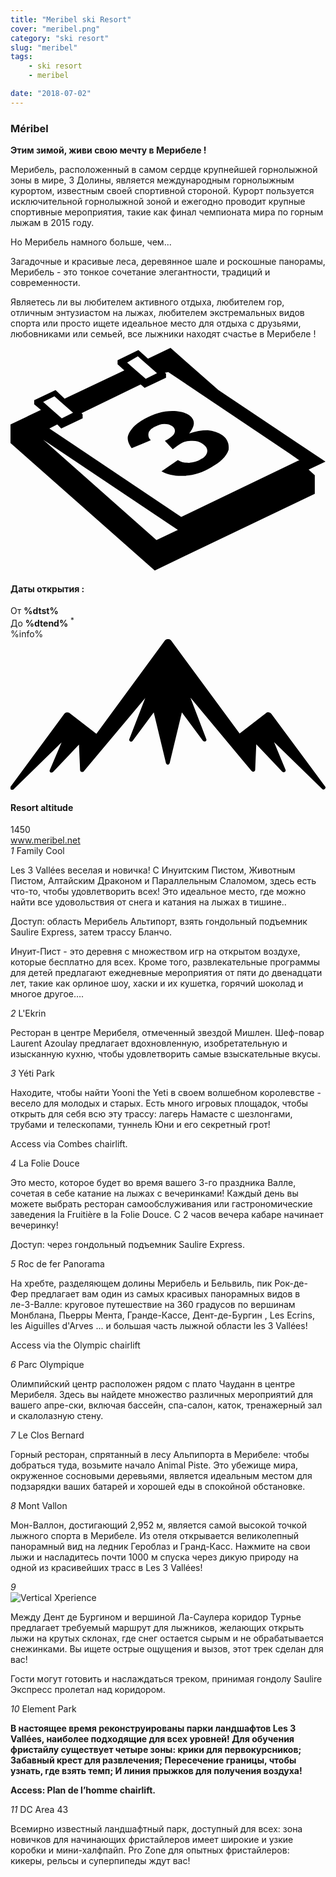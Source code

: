 ```yaml
---
title: "Meribel ski Resort"
cover: "meribel.png"
category: "ski resort"
slug: "meribel"
tags:
    - ski resort
    - meribel

date: "2018-07-02"
---
```


<div class="edito-wrapper station"><div class="banner-station">
<div class="banner-station-logo">
   <imgtest data="meribel.png" directory="post" alt="Мерибеле"></imgtest>
</div>
</div>
<h3 class="main-title-1 h-margin-bottom-0">Méribel</h1>
<div class="rich-text">
   <p><strong>Этим зимой, живи свою мечту в Мерибеле !</strong></p>
<p>Мерибель, расположенный в самом сердце крупнейшей горнолыжной зоны в мире, 3 Долины, является международным горнолыжным курортом, известным своей спортивной стороной. Курорт пользуется исключительной горнолыжной зоной и ежегодно проводит крупные спортивные мероприятия, такие как финал чемпионата мира по горным лыжам в 2015 году. </p>
  <p> Но Мерибель намного больше, чем...</p>
<p>Загадочные и красивые леса, деревянное шале и роскошные панорамы, Мерибель - это тонкое сочетание элегантности, традиций и современности.</p>
<p>Являетесь ли вы любителем активного отдыха, любителем гор, отличным энтузиастом на лыжах, любителем экстремальных видов спорта или просто ищете идеальное место для отдыха с друзьями, любовниками или семьей, все лыжники находят счастье в Мерибеле !</p>
</div>
<div class="grid center">
   <div class="col-6">
   <i class="icon icon-date icon-55">
  <svg xmlns="http://www.w3.org/2000/svg" viewBox="0 0 55.9 39.6"><path d="M37.6 15.5c-.7-.5-1.6-.8-2.6-.9-1.1 0-2.2.2-3.3.6 1.1-1.4 1.1-2.4.1-3.2-.7-.5-1.7-.8-3.1-.8-1.6 0-3.3.5-4.9 1.4-.9.5-1.7 1.1-2.2 1.7-.5.6-.8 1.2-.8 1.7s.2 1.1.7 1.8l3.4-1.4c-.4-.4-.5-.8-.4-1.3.1-.4.5-.8 1.1-1.1.6-.3 1.1-.5 1.7-.5.6 0 1 .1 1.4.4.4.3.6.7.4 1.2-.2.5-.8.9-1.7 1.4l1.4 1.5c.5-.4.9-.7 1.4-1 .6-.4 1.3-.5 2.1-.5s1.4.2 1.9.6c.6.4.8.9.7 1.4-.1.5-.5 1-1.2 1.3-.6.4-1.3.5-2 .6-.7 0-1.4-.1-2-.5l-2.9 2c1.1.6 2.5.9 4.1.8 1.6-.1 3.2-.6 4.7-1.5 1.6-.9 2.7-1.9 3.1-3.1.1-.9-.1-1.9-1.1-2.6z"></path><path d="M52.9 21.6l3-1.4-19-12.7L28.4 0l-4 1.9L22.7.4 19 2.2v.7L20.2 4 9.6 9 8 7.5 4.2 9.3v.7l1.2 1L0 13.6v3.3l25.6 22.6L54 25.9v-3.3l-1.1-1zM22.6 1.5l.9.8L26 4.5l-2 1-2.4-2.1-.9-.8 1.9-1.1zM7.8 8.6l.9.8 2.4 2.1-2 1-2.4-2.1-.9-.8 2-1zm18.1 25.5L5.8 16.3l23.9 16-3.8 1.8zM51.1 20L30.3 30 6.9 14.3l1.4-.7.7.7 3.8-1.8v-.7l-.2-.2 10.5-5.1.7.6 3.8-1.8v-.7l-.2-.2.6-.1 21.6 14.5 1.7 1.2h-.2z"></path></svg>   </i>
   <h4 class="main-title-3 h-uppercase center h-fz-16">Даты открытия :</h4>
   <div class="opening-dates">
                     От <strong>%dtst%</strong> <br/>
                     До <strong>%dtend%</strong> <sup className="blue">*</sup>
     </div>
     %info%
   </div>
   <div class="col-6">
   <i class="icon icon-mountain icon-55">
  <svg xmlns="http://www.w3.org/2000/svg" viewBox="0 0 85.1 40.7"><path d="M23.2 25.6L41.7.4c.2-.3.5-.4.9-.4.3 0 .6.1.8.4l18.5 25.1L69 20c.2-.2.5-.3.8-.2.3 0 .5.2.7.4L85 39.8c.2.2.1.5-.1.7-.2.2-.5.2-.7 0l-13-12.7 3.1 7.5c.1.2 0 .5-.2.6-.2.1-.5.1-.7-.1l-7-7.4-.3 6.9c0 .2-.1.4-.4.5-.2.1-.4 0-.6-.2L48.6 15.8 52.9 27c.1.2 0 .5-.2.6-.2.1-.5.1-.7-.1l-5.7-7.7L43 33.5c-.1.2-.3.4-.5.4s-.4-.2-.5-.4l-3.3-13.7-5.7 7.7c-.2.2-.4.3-.7.1-.2-.1-.3-.4-.2-.6l4.3-11.1-16.6 19.8c-.1.2-.4.2-.6.2-.2-.1-.3-.2-.4-.5l-.3-6.9-7 7.4c-.2.2-.5.2-.7.1-.2-.1-.3-.4-.2-.6l3.2-7.5-13 12.7c-.2.2-.5.2-.7 0-.2-.2-.2-.5-.1-.7l14.5-19.7c.2-.2.4-.4.7-.4.3 0 .6 0 .8.2l7.2 5.6z"></path></svg>   </i>
   <h4 class="main-title-3 h-uppercase center h-fz-16">Resort altitude</h4>
   1450
   </div>
</div>
<a rel="nofollow" href="http://www.meribel.net" class="btn btn-blue" target="_blank">www.meribel.net</a>

<div class="poi-anchor-title" id="marker_10">
<em>1</em> Family Cool
</div>
<div class="o-actu fullWidth">
   <div class="grid-noGutter-equalHeight_sm-1">
 <div class="col">
<imgtest data="meribel-familycool.jpg" directory="post" alt="Family Cool"></imgtest>
 </div>
   <div class="col">
<div class="pl2 rich-text">
   <p>Les 3 Vallées веселая и новичка! С Инуитским Пистом, Животным Пистом, Алтайским Драконом и Параллельным Слаломом, здесь есть что-то, чтобы удовлетворить всех! Это идеальное место, где можно найти все удовольствия от снега и катания на лыжах в тишине..</p>

<p>Доступ: область Мерибель Альтипорт, взять гондольный подъемник Saulire Express, затем трассу Бланчо.</p>
</div>
</div>
</div>
</div>

 <div class="o-actu fullWidth">
 <div class="grid-noGutter-equalHeight-reverse_sm-1">
<div class="col">
<imgtest data="meribel-lesinuits.jpg" directory="post" alt=""></imgtest>
</div>
<div class="col">
   <div class="pl2 rich-text">
   <p>Инуит-Пист - это деревня с множеством игр на открытом воздухе, которые бесплатно для всех. Кроме того, развлекательные программы для детей предлагают ежедневные мероприятия от пяти до двенадцати лет, такие как орлиное шоу, хаски и их кушетка, горячий шоколад и многое другое….</p>
   </div>
</div>
   </div>
   </div>
<div class="poi-anchor-title" id="marker_19">
<em>2</em> L'Ekrin
</div>

<div class="o-actu fullWidth">
   <div class="grid-noGutter-equalHeight_sm-1">
 <div class="col">
<imgtest data="meribel-lekrin.jpg" directory="post" alt="L'Ekrin"></imgtest>
 </div>
   <div class="col">
<div class="pl2 rich-text">
   <p>Ресторан в центре Мерибеля, отмеченный звездой Мишлен. Шеф-повар Laurent Azoulay предлагает вдохновленную, изобретательную и изысканную кухню, чтобы удовлетворить самые взыскательные вкусы.</p>
</div>
</div>
</div>
</div>

<div class="poi-anchor-title" id="marker_20">
<em>3</em> Yéti Park
</div>
<div class="o-actu fullWidth">
   <div class="grid-noGutter-equalHeight_sm-1">
 <div class="col">
<imgtest data="meribel-yp.jpg" directory="post" alt="Yéti Park"></imgtest>
 </div>
   <div class="col">
<div class="pl2 rich-text">
   <p>Находите, чтобы найти Yooni the Yeti в своем волшебном королевстве - весело для молодых и старых. Есть много игровых площадок, чтобы открыть для себя всю эту трассу: лагерь Намасте с шезлонгами, трубами и телескопами, туннель Юни и его секретный грот!</p>

<p>Access via Combes chairlift.</p>
</div>
</div>
</div>
</div>

<div class="poi-anchor-title" id="marker_21">
<em>4</em> La Folie Douce
</div>

<div class="o-actu fullWidth">
   <div class="grid-noGutter-equalHeight_sm-1">
 <div class="col">
<imgtest data="meribel-fd.jpg" directory="post" alt="La Folie Douce"></imgtest>
 </div>
   <div class="col">
<div class="pl2 rich-text">
   <p>Это место, которое будет во время вашего 3-го праздника Валле, сочетая в себе катание на лыжах с вечеринками! Каждый день вы можете выбрать ресторан самообслуживания или гастрономические заведения la Fruitière в la Folie Douce. С 2 часов вечера кабаре начинает вечеринку! </p>
   <p> Доступ: через гондольный подъемник Saulire Express.</p>
</div>
</div>
</div>
</div>

<div class="poi-anchor-title" id="marker_22">
<em>5</em> Roc de fer Panorama
</div>

<div class="o-actu fullWidth">
   <div class="grid-noGutter-equalHeight_sm-1">
 <div class="col">
<imgtest data="meribel-roc.jpg" directory="post" alt="Roc de fer Panorama"></imgtest>
 </div>
   <div class="col">
<div class="pl2 rich-text">
   <p>На хребте, разделяющем долины Мерибель и Бельвиль, пик Рок-де-Фер предлагает вам один из самых красивых панорамных видов в ле-3-Валле: круговое путешествие на 360 градусов по вершинам Монблана, Пьерры Мента, Гранде-Кассе, Дент-де-Бургин , Les Ecrins, les Aiguilles d'Arves ... и большая часть лыжной области les 3 Vallées!</p>

<p>Access via the Olympic chairlift</p>
</div>
</div>
</div>
</div>

<div class="poi-anchor-title" id="marker_23">
<em>6</em> Parc Olympique
</div>

<div class="o-actu fullWidth">
   <div class="grid-noGutter-equalHeight_sm-1">
 <div class="col">
<imgtest data="meribel-parco.jpg" directory="post" alt="Parc Olympique"></imgtest>
 </div>
   <div class="col">
<div class="pl2 rich-text">
   <p>Олимпийский центр расположен рядом с плато Чауданн в центре Мерибеля. Здесь вы найдете множество различных мероприятий для вашего апре-ски, включая бассейн, спа-салон, каток, тренажерный зал и скалолазную стену.</p>
</div>
</div>
</div>
</div>

<div class="poi-anchor-title" id="marker_24">
<em>7</em> Le Clos Bernard
</div>

<div class="o-actu fullWidth">
   <div class="grid-noGutter-equalHeight_sm-1">
 <div class="col">
<imgtest data="meribel-cb.jpg" directory="post" alt="Le Clos Bernard"></imgtest>
 </div>
   <div class="col">
<div class="pl2 rich-text">
   <p>Горный ресторан, спрятанный в лесу Альпипорта в Мерибеле: чтобы добраться туда, возьмите начало Animal Piste. Это убежище мира, окруженное сосновыми деревьями, является идеальным местом для подзарядки ваших батарей и хорошей еды в спокойной обстановке.</p>
</div>
</div>
</div>
</div>

<div class="poi-anchor-title" id="marker_25">
<em>8</em> Mont Vallon
</div>
<div class="o-actu fullWidth">
   <div class="grid-noGutter-equalHeight_sm-1">
 <div class="col">
<imgtest data="meribel-mv.jpg" directory="post" alt="Mont Vallon"></imgtest>
 </div>
   <div class="col">
<div class="pl2 rich-text">
   <p>Мон-Валлон, достигающий 2,952 м, является самой высокой точкой лыжного спорта в Мерибеле. Из отеля открывается великолепный панорамный вид на ледник Героблаз и Гранд-Касс. Нажмите на свои лыжи и насладитесь почти 1000 м спуска через дикую природу на одной из красивейших трасс в Les 3 Vallées!</p>
</div>
</div>
</div>
</div>

<div class="poi-anchor-title" id="marker_26">
<em>9</em> 
</div>

<div class="grid-noGutter-equalHeight_sm-1">
  <div class="col">
 <img src="assets/resortfiles/meribel-db.jpg"
 alt="Vertical Xperience">
  </div>
  <div class="col">
 <div class="pl2 rich-text">
<p>Между Дент де Бургином и вершиной Ла-Саулера коридор Турнье предлагает требуемый маршрут для лыжников, желающих открыть лыжи на крутых склонах, где снег остается сырым и не обрабатывается снежинками. Вы ищете острые ощущения и вызов, этот трек сделан для вас!</p>
<p>Гости могут готовить и наслаждаться треком, принимая гондолу Saulire Экспресс пролетал над коридором.</p>
 </div>
  </div>
<div class="poi-anchor-title" id="marker_27">
<em>10</em> Element Park
</div>

<div class="o-actu fullWidth">
   <div class="grid-noGutter-equalHeight_sm-1">
 <div class="col">
<imgtest data="meribel-ep.jpg" directory="post" alt="Element Park"></imgtest>
 </div>
   <div class="col">
<div class="pl2 rich-text">
   <p><strong>В настоящее время реконструированы парки ландшафтов Les 3 Vallées, наиболее подходящие для всех уровней! Для обучения фристайлу существует четыре зоны: крики для первокурсников; Забавный крест для развлечения; Пересечение границы, чтобы узнать, где взять темп; И линия прыжков для получения воздуха!</strong></p>

<p><strong>Access: Plan de l’homme chairlift.</strong></p>
</div>
</div>
</div>
</div>

<div class="poi-anchor-title" id="marker_28">
<em>11</em> DC Area 43
</div>

<div class="o-actu fullWidth">
   <div class="grid-noGutter-equalHeight_sm-1">
 <div class="col">
<imgtest data="meribel-da.jpg" directory="post" alt="DC Area 43"></imgtest>
 </div>
   <div class="col">
<div class="pl2 rich-text">
   <p>Всемирно известный ландшафтный парк, доступный для всех: зона новичков для начинающих фристайлеров имеет широкие и узкие коробки и мини-халфпайп. Pro Zone для опытных фристайлеров: кикеры, рельсы и суперпипеды ждут вас!</p>
</div>
</div>
</div>
</div>
</div>
</div>